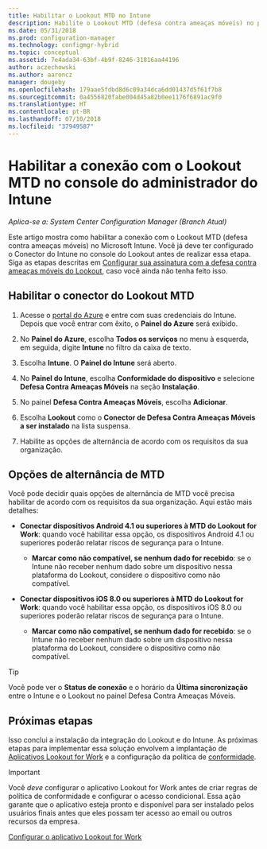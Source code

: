 ```yaml
---
title: Habilitar o Lookout MTD no Intune
description: Habilite o Lookout MTD (defesa contra ameaças móveis) no portal do Microsoft Intune.
ms.date: 05/31/2018
ms.prod: configuration-manager
ms.technology: configmgr-hybrid
ms.topic: conceptual
ms.assetid: 7e4ada34-63bf-4b9f-8246-31816aa44196
author: aczechowski
ms.author: aaroncz
manager: dougeby
ms.openlocfilehash: 179aae5fdbd8d6c09a34dca6dd01437d5f61f7b8
ms.sourcegitcommit: 0a4556820fabe004d45a82b0ee1176f6891ac9f0
ms.translationtype: HT
ms.contentlocale: pt-BR
ms.lasthandoff: 07/10/2018
ms.locfileid: "37949587"
---
```

# <a name="enable-lookout-mtd-connection-in-the-intune-admin-console"></a>Habilitar a conexão com o Lookout MTD no console do administrador do Intune

*Aplica-se a: System Center Configuration Manager (Branch Atual)*

Este artigo mostra como habilitar a conexão com o Lookout MTD (defesa contra ameaças móveis) no Microsoft Intune. Você já deve ter configurado o Conector do Intune no console do Lookout antes de realizar essa etapa. Siga as etapas descritas em [Configurar sua assinatura com a defesa contra ameaças móveis do Lookout](set-up-your-subscription-with-lookout.md), caso você ainda não tenha feito isso.



## <a name="enable-the-lookout-mtd-connector"></a>Habilitar o conector do Lookout MTD

1. Acesse o [portal do Azure](https://portal.azure.com) e entre com suas credenciais do Intune. Depois que você entrar com êxito, o **Painel do Azure** será exibido.  

2. No **Painel do Azure**, escolha **Todos os serviços** no menu à esquerda, em seguida, digite **Intune** no filtro da caixa de texto.  

3. Escolha **Intune**. O **Painel do Intune** será aberto.  

4. No **Painel do Intune**, escolha **Conformidade do dispositivo** e selecione **Defesa Contra Ameaças Móveis** na seção **Instalação**.  

5. No painel **Defesa Contra Ameaças Móveis**, escolha **Adicionar**.  

6. Escolha **Lookout** como o **Conector de Defesa Contra Ameaças Móveis a ser instalado** na lista suspensa.  

7. Habilite as opções de alternância de acordo com os requisitos da sua organização.  



## <a name="mtd-toggle-options"></a>Opções de alternância de MTD

Você pode decidir quais opções de alternância de MTD você precisa habilitar de acordo com os requisitos da sua organização. Aqui estão mais detalhes:

- **Conectar dispositivos Android 4.1 ou superiores à MTD do Lookout for Work**: quando você habilitar essa opção, os dispositivos Android 4.1 ou superiores poderão relatar riscos de segurança para o Intune.  
    - **Marcar como não compatível, se nenhum dado for recebido**: se o Intune não receber nenhum dado sobre um dispositivo nessa plataforma do Lookout, considere o dispositivo como não compatível.  

- **Conectar dispositivos iOS 8.0 ou superiores à MTD do Lookout for Work**: quando você habilitar essa opção, os dispositivos iOS 8.0 ou superiores poderão relatar riscos de segurança para o Intune.
    - **Marcar como não compatível, se nenhum dado for recebido**: se o Intune não receber nenhum dado sobre um dispositivo nessa plataforma do Lookout, considere o dispositivo como não compatível.  

> [!TIP]  
> Você pode ver o **Status de conexão** e o horário da **Última sincronização** entre o Intune e o Lookout no painel Defesa Contra Ameaças Móveis.



## <a name="next-steps"></a>Próximas etapas
Isso conclui a instalação da integração do Lookout e do Intune. As próximas etapas para implementar essa solução envolvem a implantação de [Aplicativos Lookout for Work](configure-and-deploy-lookout-for-work-apps.md) e a configuração da política de [conformidade](enable-device-threat-protection-rule-compliance-policy.md).

>[!IMPORTANT]
> Você *deve* configurar o aplicativo Lookout for Work antes de criar regras de política de conformidade e configurar o acesso condicional. Essa ação garante que o aplicativo esteja pronto e disponível para ser instalado pelos usuários finais antes que eles possam ter acesso ao email ou outros recursos da empresa.

[Configurar o aplicativo Lookout for Work](configure-and-deploy-lookout-for-work-apps.md)
